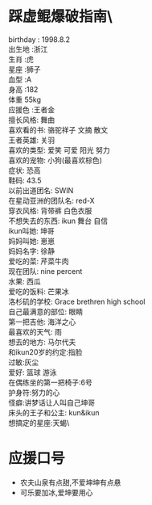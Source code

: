 # 踩虚鲲爆破指南\
birthday : 1998.8.2\
出生地 :浙江\
生肖 :虎 \
星座 :狮子\
血型 :A\
身高 :182\
体重 55kg\
应援色 :王者金\
擅长风格: 舞曲\
喜欢看的书: 骆驼祥子 文摘 散文\
王者英雄: 关羽\
喜欢的类型: 爱笑 可爱 阳光 努力\
喜欢的宠物: 小狗(最喜欢棕色)\
症状: 恐高\
鞋码: 43.5\
以前出道团名: SWIN\
在星动亚洲的团队名: red-X\
穿衣风格: 背带裤 白色衣服\
不想失去的东西: ikun 舞台 自信\
ikun叫她: 坤哥 \
妈妈叫她: 崽崽\
妈妈名字: 徐静\
爱吃的菜: 芹菜牛肉\
现在团队: nine percent\
水果: 西瓜\
爱吃的饭料: 芒果冰\
洛杉矶的学校: Grace brethren high school\
自己最满意的部位: 眼睛\
第一把吉他: 海洋之心\
最喜欢的天气: 雨\
想去的地方: 马尔代夫\
和ikun20岁的约定:指脸\
过敏:灰尘\
爱好: 篮球 游泳\
在偶练坐的第一把椅子:6号\
护身符:努力的心\
怪癖:讲梦话让人叫自己坤哥\
床头的王子和公主: kun&ikun\
想搞定的星座:天蝎\
# 应援口号
- 农夫山泉有点甜,不爱坤坤有点悬
- 可乐要加冰,爱坤要用心
